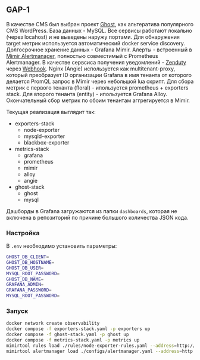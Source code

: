 ## GAP-1

В качестве CMS был выбран проект [Ghost](https://github.com/TryGhost/Ghost), как альтератива популярного CMS WordPress. База данных -  MySQL.
Все сервисы работают локально (через locahost) и не выведены наружу портами.
Для обнаружения target метрик используется автоматический docker service discovery. Долгосрочное хранение данных - Grafana Mimir. Алерты - встроенный в [Mimir Alertmanager](https://grafana.com/docs/mimir/latest/references/architecture/components/alertmanager/), полностью совместимый с Prometheus Alertmanager. В качестве сервсиса получения уведомлений - [Zenduty](https://zenduty.com/) через [Webhook](./configs/alertmanager.yaml). 
Nginx (Angie) используется как multitenant-proxy, который преобразует ID организации Grafana в имя тенанта от которого делается PromQL запрос в Mimir через небольшой lua скрипт. 
Для сбора метрик с первого тенанта (floral) - ипользуется prometheus + exporters stack. 
Для второго тенанта (entity) - ипользуется Grafana Alloy.
Окончательный сбор метрик по обоим тенантам аггрегируется в Mimir.

Текущая реализация выглядит так:

* exporters-stack
    - node-exporter
    - mysqld-exporter
    - blackbox-exporter
* metrics-stack
    - grafana
    - prometheus
    - mimir
    - alloy
    - angie
* ghost-stack
    - ghost
    - mysql

Дашборды в Grafana загружаются из папки `dashboards`, которая не включена в репозиторий по причине большого количества JSON кода.

### Настройка

В `.env` необходимо установить параметры:
```bash
GHOST_DB_CLIENT=
GHOST_DB_HOSTNAME=
GHOST_DB_USER=
MYSQL_ROOT_PASSWORD=
GHOST_DB_NAME=
GRAFANA_ADMIN=
GRAFANA_PASSWORD=
MYSQL_ROOT_PASSWORD=
```

### Запуск
```bash
docker network create observability
docker compose -f exporters-stack.yaml -p exporters up
docker compose -f ghost-stack.yaml -p ghost up
docker compose -f metrics-stack.yaml -p metrics up
mimirtool rules load ./rules/node-exporter-rules.yaml --address=http://localhost:9009 --id=floral # Загружаем в Mimir tenant rules для алертов
mimirtool alertmanager load ./configs/alertmanager.yaml --address=http://localhost:9009 --id=floral # Загружаем в Mimir tenant конфиг для AlertManager
```